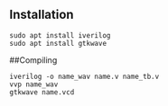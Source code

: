 ## Installation
```
sudo apt install iverilog
sudo apt install gtkwave
```

##Compiling
```
iverilog -o name_wav name.v name_tb.v
vvp name_wav
gtkwave name.vcd
```
